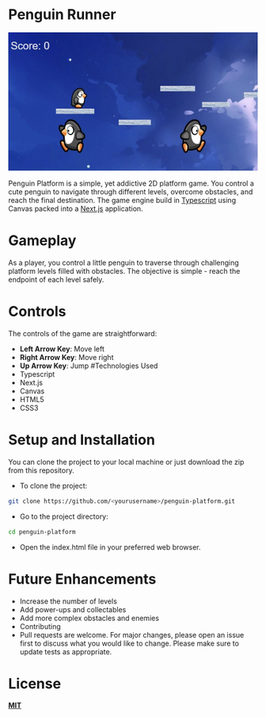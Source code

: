 # Penguin Runner
![Tux, the Linux mascot](./public/screenshot.jpg)


Penguin Platform is a simple, yet addictive 2D platform game. You control a cute penguin to navigate through different levels, overcome obstacles, and reach the final destination.
The game engine build in [Typescript](https://www.typescriptlang.org/) using Canvas packed into a [Next.js](https://nextjs.org/) application.
# Gameplay
As a player, you control a little penguin to traverse through challenging platform levels filled with obstacles. The objective is simple - reach the endpoint of each level safely.

# Controls
The controls of the game are straightforward:

- **Left Arrow Key**: Move left
- **Right Arrow Key**: Move right
- **Up Arrow Key**: Jump
#Technologies Used
- Typescript
- Next.js
- Canvas
- HTML5
- CSS3
# Setup and Installation
You can clone the project to your local machine or just download the zip from this repository.

* To clone the project:
```bash
git clone https://github.com/<yourusername>/penguin-platform.git
```
* Go to the project directory:
```bash
cd penguin-platform
```
* Open the index.html file in your preferred web browser.


# Future Enhancements
- Increase the number of levels
- Add power-ups and collectables
- Add more complex obstacles and enemies
- Contributing
- Pull requests are welcome. For major changes, please open an issue first to discuss what you would like to change. Please make sure to update tests as appropriate.

# License
[**MIT**](https://choosealicense.com/licenses/mit/)


